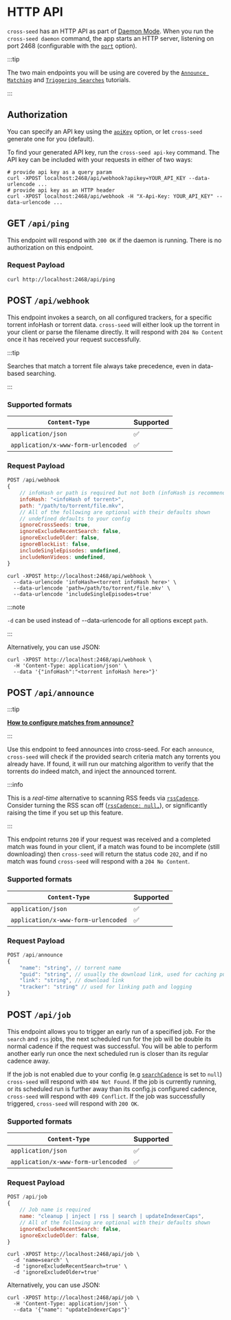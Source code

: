 # HTTP API

`cross-seed` has an HTTP API as part of
[Daemon Mode](../basics/managing-the-daemon). When you run the
`cross-seed daemon` command, the app starts an HTTP server, listening on port
2468 (configurable with the [`port`](../basics/options#port) option).

:::tip

The two main endpoints you will be using are covered by the
[`Announce Matching`](../tutorials/announce.md) and
[`Triggering Searches`](../tutorials/triggering-searches.md) tutorials.

:::

## Authorization

You can specify an API key using the [`apiKey`](../basics/options.md#apikey)
option, or let `cross-seed` generate one for you (default).

To find your generated API key, run the `cross-seed api-key` command. The API
key can be included with your requests in either of two ways:

```shell
# provide api key as a query param
curl -XPOST localhost:2468/api/webhook?apikey=YOUR_API_KEY --data-urlencode ...
# provide api key as an HTTP header
curl -XPOST localhost:2468/api/webhook -H "X-Api-Key: YOUR_API_KEY" --data-urlencode ...
```

## GET `/api/ping`

This endpoint will respond with `200 OK` if the daemon is running.
There is no authorization on this endpoint.

### Request Payload

```shell script
curl http://localhost:2468/api/ping
```

## POST `/api/webhook`

This endpoint invokes a search, on all configured trackers, for a specific
torrent infoHash or torrent data. `cross-seed` will either look up the torrent
in your client or parse the filename directly. It will respond with
`204 No Content` once it has received your request successfully.

:::tip

Searches that match a torrent file always take precedence, even in data-based
searching.

:::

### Supported formats

| `Content-Type`                      | Supported |
| ----------------------------------- | --------- |
| `application/json`                  | ✅        |
| `application/x-www-form-urlencoded` | ✅        |

### Request Payload

```js
POST /api/webhook
{
    // infoHash or path is required but not both (infoHash is recommended)
    infoHash: "<infoHash of torrent>",
    path: "/path/to/torrent/file.mkv",
    // All of the following are optional with their defaults shown
    // undefined defaults to your config
    ignoreCrossSeeds: true,
    ignoreExcludeRecentSearch: false,
    ignoreExcludeOlder: false,
    ignoreBlockList: false,
    includeSingleEpisodes: undefined,
    includeNonVideos: undefined,
}
```

```shell script
curl -XPOST http://localhost:2468/api/webhook \
  --data-urlencode 'infoHash=<torrent infoHash here>' \
  --data-urlencode 'path=/path/to/torrent/file.mkv' \
  --data-urlencode 'includeSingleEpisodes=true'
```

:::note

`-d` can be used instead of --data-urlencode for all options except `path`.

:::

Alternatively, you can use JSON:

```shell script
curl -XPOST http://localhost:2468/api/webhook \
  -H 'Content-Type: application/json' \
  --data '{"infoHash":"<torrent infoHash here>"}'
```

## POST `/api/announce`

:::tip

[**How to configure matches from announce?**](../tutorials/announce.md)

:::

Use this endpoint to feed announces into cross-seed. For each `announce`,
`cross-seed` will check if the provided search criteria match any torrents you
already have. If found, it will run our matching algorithm to verify that the
torrents do indeed match, and inject the announced torrent.

:::info

This is a _real-time_ alternative to scanning RSS feeds via
[`rssCadence`](../basics/options.md#rsscadence). Consider turning the RSS scan
off ([`rssCadence: null,`](../basics/options.md#rsscadence)), or significantly
raising the time if you set up this feature.

:::

This endpoint returns `200` if your request was received and a completed match
was found in your client, if a match was found to be incomplete (still
downloading) then `cross-seed` will return the status code `202`, and if no
match was found `cross-seed` will respond with a `204 No Content`.

### Supported formats

| `Content-Type`                      | Supported |
| ----------------------------------- | --------- |
| `application/json`                  | ✅        |
| `application/x-www-form-urlencoded` | ✅        |

### Request Payload

```js
POST /api/announce
{
    "name": "string", // torrent name
    "guid": "string", // usually the download link, used for caching purposes
    "link": "string", // download link
    "tracker": "string" // used for linking path and logging
}
```

## POST `/api/job`

This endpoint allows you to trigger an early run of a specified job. For the
`search` and `rss` jobs, the next scheduled run for the job will be double its
normal cadence if the request was successful. You will be able to perform
another early run once the next scheduled run is closer than its regular
cadence away.

If the job is not enabled due to your config (e.g
[`searchCadence`](../basics/options#searchcadence) is set to `null`)
`cross-seed` will respond with `404 Not Found`. If the job is currently running,
or its scheduled run is further away than its config.js configured cadence,
`cross-seed` will respond with `409 Conflict`. If the job was successfully
triggered, `cross-seed` will respond with `200 OK`.

### Supported formats

| `Content-Type`                      | Supported |
| ----------------------------------- | --------- |
| `application/json`                  | ✅        |
| `application/x-www-form-urlencoded` | ✅        |

### Request Payload

```js
POST /api/job
{
    // Job name is required
    name: "cleanup | inject | rss | search | updateIndexerCaps",
    // All of the following are optional with their defaults shown
    ignoreExcludeRecentSearch: false,
    ignoreExcludeOlder: false,
}
```

```shell script
curl -XPOST http://localhost:2468/api/job \
  -d 'name=search' \
  -d 'ignoreExcludeRecentSearch=true' \
  -d 'ignoreExcludeOlder=true'
```

Alternatively, you can use JSON:

```shell script
curl -XPOST http://localhost:2468/api/job \
  -H 'Content-Type: application/json' \
  --data '{"name": "updateIndexerCaps"}'
```
